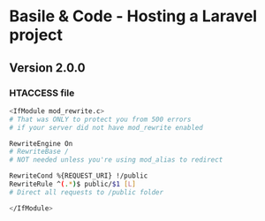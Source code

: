 # Basile & Code - Hosting a Laravel project

## Version 2.0.0

### HTACCESS file

```sh
<IfModule mod_rewrite.c>
# That was ONLY to protect you from 500 errors
# if your server did not have mod_rewrite enabled

RewriteEngine On
# RewriteBase /
# NOT needed unless you're using mod_alias to redirect

RewriteCond %{REQUEST_URI} !/public
RewriteRule ^(.*)$ public/$1 [L]
# Direct all requests to /public folder

</IfModule>
```
